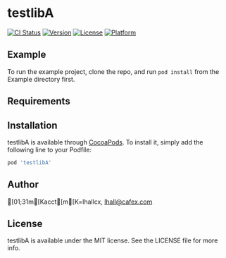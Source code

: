 # testlibA

[![CI Status](https://img.shields.io/travis/[01;31m[Kacct[m[K<blob>=lhallcx/testlibA.svg?style=flat)](https://travis-ci.org/[01;31m[Kacct[m[K<blob>=lhallcx/testlibA)
[![Version](https://img.shields.io/cocoapods/v/testlibA.svg?style=flat)](https://cocoapods.org/pods/testlibA)
[![License](https://img.shields.io/cocoapods/l/testlibA.svg?style=flat)](https://cocoapods.org/pods/testlibA)
[![Platform](https://img.shields.io/cocoapods/p/testlibA.svg?style=flat)](https://cocoapods.org/pods/testlibA)

## Example

To run the example project, clone the repo, and run `pod install` from the Example directory first.

## Requirements

## Installation

testlibA is available through [CocoaPods](https://cocoapods.org). To install
it, simply add the following line to your Podfile:

```ruby
pod 'testlibA'
```

## Author

[01;31m[Kacct[m[K<blob>=lhallcx, lhall@cafex.com

## License

testlibA is available under the MIT license. See the LICENSE file for more info.

